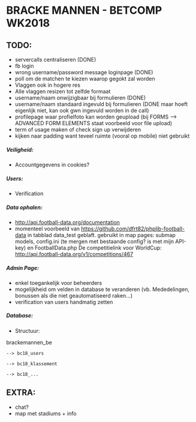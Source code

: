 ﻿# BRACKE MANNEN - BETCOMP WK2018


## TODO:
- servercalls centraliseren (DONE)
- fb login
- wrong username/password message loginpage (DONE)
- poll om de matchen te kiezen waarop gegokt zal worden
- Vlaggen ook in hogere res
- Alle vlaggen resizen tot zelfde formaat
- username/naam onwijzigbaar bij formulieren (DONE)
- username/naam standaard ingevuld bij formulieren (DONE maar hoeft eigenlijk niet, kan ook gwn ingevuld worden in de call) 
- profilepage waar profielfoto kan worden geupload (bij FORMS --> ADVANCED FORM ELEMENTS staat voorbeeld voor file upload)
- term of usage maken of check sign up verwijderen
- kijken naar padding want teveel ruimte (vooral op mobile) niet gebruikt

##### Veiligheid:

- Accountgegevens in cookies?

##### Users:

- Verification

##### Data ophalen:

- http://api.football-data.org/documentation
- momenteel voorbeeld van https://github.com/dfrt82/phplib-football-data in tabblad data_test geblaft.
  gebruikt in map pages: submap models, config.ini (te mergen met bestaande config? is met mijn API-key) en FootballData.php
  De competitielink voor WorldCup: http://api.football-data.org/v1/competitions/467
  
##### Admin Page:

- enkel toegankelijk voor beheerders
- mogelijkheid om velden in database te veranderen (vb. Mededelingen, bonussen als die niet geautomatiseerd raken...)
- verification van users handmatig zetten

##### Database:

- Structuur:

 brackemannen_be
 
    --> bc18_users
	
    --> bc18_klassement
	
    --> bc18_...

## EXTRA:

- chat?  
- map met stadiums + info